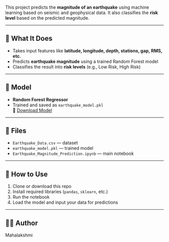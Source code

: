 
This project predicts the **magnitude of an earthquake** using machine learning based on seismic and geophysical data. It also classifies the **risk level** based on the predicted magnitude.

---

## 🔧 What It Does

- Takes input features like **latitude, longitude, depth, stations, gap, RMS, etc.**
- Predicts **earthquake magnitude** using a trained Random Forest model
- Classifies the result into **risk levels** (e.g., Low Risk, High Risk)

---

## 🧠 Model

- **Random Forest Regressor**
- Trained and saved as `earthquake_model.pkl`  
  🔗 [Download Model](https://drive.google.com/file/d/1etjMciJTgHNVg6sVZF9oKBZVOv7p1uEm/view?usp=sharing)

---

## 📁 Files

- `Earthquake_Data.csv` — dataset
- `earthquake_model.pkl` — trained model
- `Earthquake_Magnitude_Prediction.ipynb` — main notebook

---

## 🚀 How to Use

1. Clone or download this repo
2. Install required libraries (`pandas`, `sklearn`, etc.)
3. Run the notebook
4. Load the model and input your data for predictions

---

## 👩‍💻 Author

Mahalakshmi
